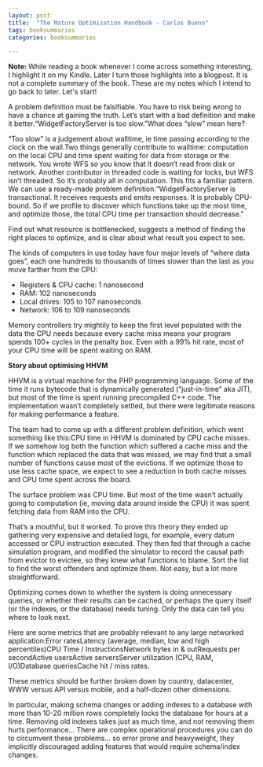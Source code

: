 ```yaml
---
layout: post
title:  "The Mature Optimization Handbook - Carlos Bueno"
tags: booksummaries
categories: booksummaries

---
```

**Note:** While reading a book whenever I come across something interesting, I highlight it on my Kindle. Later I turn those highlights into a blogpost. It is not a complete summary of the book. These are my notes which I intend to go back to later. Let's start!

A problem definition must be falsifiable. You have to risk being wrong to have a chance at gaining the truth. Let’s start with a bad definition and make it better.“WidgetFactoryServer is too slow.”What does “slow” mean here?

“Too slow” is a judgement about walltime, ie time passing according to the clock on the wall.Two things generally contribute to walltime: computation on the local CPU and time spent waiting for data from storage or the network. You wrote WFS so you know that it doesn’t read from disk or network. Another contributor in threaded code is waiting for locks, but WFS isn’t threaded. So it’s probably all in computation. This fits a familiar pattern. We can use a ready-made problem definition.“WidgetFactoryServer is transactional. It receives requests and emits responses. It is probably CPU-bound. So if we profile to discover which functions take up the most time, and optimize those, the total CPU time per transaction should decrease.”

Find out what resource is bottlenecked, suggests a method of finding the right places to optimize, and is clear about what result you expect to see.

The kinds of computers in use today have four major levels of “where data goes”, each one hundreds to thousands of times slower than the last as you move farther from the CPU:
* Registers & CPU cache: 1 nanosecond
* RAM: 102 nanoseconds
* Local drives: 105 to 107 nanoseconds
* Network: 106 to 109 nanoseconds

Memory controllers try mightily to keep the first level populated with the data the CPU needs because every cache miss means your program spends 100+ cycles in the penalty box. Even with a 99% hit rate, most of your CPU time will be spent waiting on RAM.

**Story about optimising HHVM**

HHVM is a virtual machine for the PHP programming language. Some of the time it runs bytecode that is dynamically generated (“just-in-time” aka JIT), but most of the time is spent running precompiled C++ code. The implementation wasn’t completely settled, but there were legitimate reasons for making performance a feature.

The team had to come up with a different problem definition, which went something like this:CPU time in HHVM is dominated by CPU cache misses. If we somehow log both the function which suffered a cache miss and the function which replaced the data that was missed, we may find that a small number of functions cause most of the evictions. If we optimize those to use less cache space, we expect to see a reduction in both cache misses and CPU time spent across the board.

The surface problem was CPU time. But most of the time wasn’t actually going to computation (ie, moving data around inside the CPU) it was spent fetching data from RAM into the CPU.

 That’s a mouthful, but it worked. To prove this theory they ended up gathering very expensive and detailed logs, for example, every datum accessed or CPU instruction executed. They then fed that through a cache simulation program, and modified the simulator to record the causal path from evictor to evictee, so they knew what functions to blame. Sort the list to find the worst offenders and optimize them. Not easy, but a lot more straightforward.

Optimizing comes down to whether the system is doing unnecessary queries, or whether their results can be cached, or perhaps the query itself (or the indexes, or the database) needs tuning. Only the data can tell you where to look next.


Here are some metrics that are probably relevant to any large networked application:Error ratesLatency (average, median, low and high percentiles)CPU Time / InstructionsNetwork bytes in & outRequests per secondActive usersActive serversServer utilization (CPU, RAM, I/O)Database queriesCache hit / miss rates.

These metrics should be further broken down by country, datacenter, WWW versus API versus mobile, and a half-dozen other dimensions.

In particular, making schema changes or adding indexes to a database with more than 10-20 million rows completely locks the database for hours at a time. Removing old indexes takes just as much time, and not removing them hurts performance... There are complex operational procedures you can do to circumvent these problems... so error prone and heavyweight, they implicitly discouraged adding features that would require schema/index changes.
